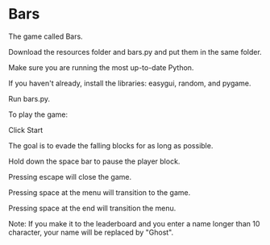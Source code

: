 # Bars
The game called Bars.

Download the resources folder and bars.py and put them in the same folder.

Make sure you are running the most up-to-date Python.

If you haven't already, install the libraries: easygui, random, and pygame.

Run bars.py.



To play the game:

Click Start

The goal is to evade the falling blocks for as long as possible.

Hold down the space bar to pause the player block.

Pressing escape will close the game.

Pressing space at the menu will transition to the game.

Pressing space at the end will transition the menu.



Note: If you make it to the leaderboard and you enter a name longer than 10 character, your name will be replaced by "Ghost".
